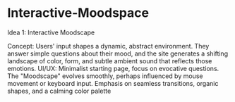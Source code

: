 # Interactive-Moodspace



Idea 1: Interactive Moodscape

Concept: Users' input shapes a dynamic, abstract environment. They answer simple questions about their mood, and the site generates a shifting landscape of color, form, and subtle ambient sound that reflects those emotions.
UI/UX:
Minimalist starting page, focus on evocative questions.
The "Moodscape" evolves smoothly, perhaps influenced by mouse movement or keyboard input.
Emphasis on seamless transitions, organic shapes, and a calming color palette
